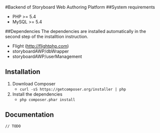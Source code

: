 #Backend of Storyboard Web Authoring Platform
##System requirements
- PHP >= 5.4
- MySQL >= 5.4

##Dependencies
The dependencies are installed automatically in the second step of the installtion instruction.
- Flight (http://flightphp.com)
- storyboardAWP/dbWrapper
- storyboardAWP/userManagement
 

## Installation
1. Download Composer
	-  `curl -sS https://getcomposer.org/installer | php`
2. Install the dependencies
	- `php composer.phar install`

## Documentation
	// TODO